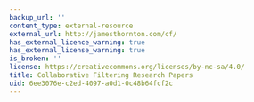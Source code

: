 ```yaml
---
backup_url: ''
content_type: external-resource
external_url: http://jamesthornton.com/cf/
has_external_licence_warning: true
has_external_license_warning: true
is_broken: ''
license: https://creativecommons.org/licenses/by-nc-sa/4.0/
title: Collaborative Filtering Research Papers
uid: 6ee3076e-c2ed-4097-a0d1-0c48b64fcf2c
---
```

